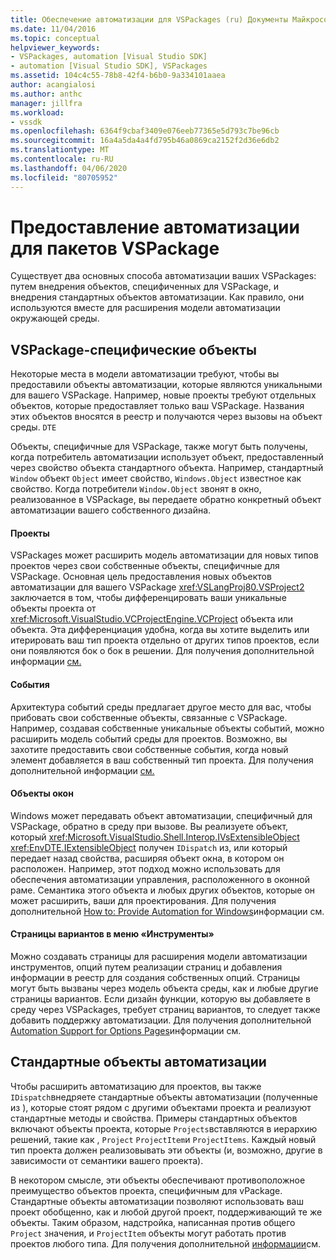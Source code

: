 ```yaml
---
title: Обеспечение автоматизации для VSPackages (ru) Документы Майкрософт
ms.date: 11/04/2016
ms.topic: conceptual
helpviewer_keywords:
- VSPackages, automation [Visual Studio SDK]
- automation [Visual Studio SDK], VSPackages
ms.assetid: 104c4c55-78b8-42f4-b6b0-9a334101aaea
author: acangialosi
ms.author: anthc
manager: jillfra
ms.workload:
- vssdk
ms.openlocfilehash: 6364f9cbaf3409e076eeb77365e5d793c7be96cb
ms.sourcegitcommit: 16a4a5da4a4fd795b46a0869ca2152f2d36e6db2
ms.translationtype: MT
ms.contentlocale: ru-RU
ms.lasthandoff: 04/06/2020
ms.locfileid: "80705952"
---
```

# <a name="providing-automation-for-vspackages"></a>Предоставление автоматизации для пакетов VSPackage
Существует два основных способа автоматизации ваших VSPackages: путем внедрения объектов, специфиченных для VSPackage, и внедрения стандартных объектов автоматизации. Как правило, они используются вместе для расширения модели автоматизации окружающей среды.

## <a name="vspackage-specific-objects"></a>VSPackage-специфические объекты
 Некоторые места в модели автоматизации требуют, чтобы вы предоставили объекты автоматизации, которые являются уникальными для вашего VSPackage. Например, новые проекты требуют отдельных объектов, которые предоставляет только ваш VSPackage. Названия этих объектов вносятся в реестр и получаются через вызовы на объект среды. `DTE`

 Объекты, специфичные для VSPackage, также могут быть получены, когда потребитель автоматизации использует объект, предоставленный через свойство объекта стандартного объекта. Например, стандартный `Window` объект `Object` имеет свойство, `Windows.Object` известное как свойство. Когда потребители `Window.Object` звонят в окно, реализованное в VSPackage, вы передаете обратно конкретный объект автоматизации вашего собственного дизайна.

#### <a name="projects"></a>Проекты
 VSPackages может расширить модель автоматизации для новых типов проектов через свои собственные объекты, специфичные для VSPackage. Основная цель предоставления новых объектов автоматизации для вашего VSPackage <xref:VSLangProj80.VSProject2> заключается в том, чтобы дифференцировать ваши уникальные объекты проекта от <xref:Microsoft.VisualStudio.VCProjectEngine.VCProject> объекта или объекта. Эта дифференциация удобна, когда вы хотите выделить или итерировать ваш тип проекта отдельно от других типов проектов, если они появляются бок о бок в решении. Для получения дополнительной информации [см.](../../extensibility/internals/exposing-project-objects.md)

#### <a name="events"></a>События
 Архитектура событий среды предлагает другое место для вас, чтобы прибовать свои собственные объекты, связанные с VSPackage. Например, создавая собственные уникальные объекты событий, можно расширить модель событий среды для проектов. Возможно, вы захотите предоставить свои собственные события, когда новый элемент добавляется в ваш собственный тип проекта. Для получения дополнительной информации [см.](../../extensibility/internals/exposing-events-in-the-visual-studio-sdk.md)

#### <a name="window-objects"></a>Объекты окон
 Windows может передавать объект автоматизации, специфичный для VSPackage, обратно в среду при вызове. Вы реализуете объект, который <xref:Microsoft.VisualStudio.Shell.Interop.IVsExtensibleObject> <xref:EnvDTE.IExtensibleObject> получен `IDispatch` из, или который передает назад свойства, расширяя объект окна, в котором он расположен. Например, этот подход можно использовать для обеспечения автоматизации управления, расположенного в оконной раме. Семантика этого объекта и любых других объектов, которые он может расширить, ваши для проектирования. Для получения дополнительной [How to: Provide Automation for Windows](../../extensibility/internals/how-to-provide-automation-for-windows.md)информации см.

#### <a name="options-pages-on-the-tools-menu"></a>Страницы вариантов в меню «Инструменты»
 Можно создавать страницы для расширения модели автоматизации инструментов, опций путем реализации страниц и добавления информации в реестр для создания собственных опций. Страницы могут быть вызваны через модель объекта среды, как и любые другие страницы вариантов. Если дизайн функции, которую вы добавляете в среду через VSPackages, требует страниц вариантов, то следует также добавить поддержку автоматизации. Для получения дополнительной [Automation Support for Options Pages](../../extensibility/internals/automation-support-for-options-pages.md)информации см.

## <a name="standard-automation-objects"></a>Стандартные объекты автоматизации
 Чтобы расширить автоматизацию для проектов, вы также `IDispatch`внедряете стандартные объекты автоматизации (полученные из ), которые стоят рядом с другими объектами проекта и реализуют стандартные методы и свойства. Примеры стандартных объектов включают объекты проекта, которые `Projects`вставляются в иерархию решений, такие как , `Project` `ProjectItem`и `ProjectItems`. Каждый новый тип проекта должен реализовывать эти объекты (и, возможно, другие в зависимости от семантики вашего проекта).

 В некотором смысле, эти объекты обеспечивают противоположное преимущество объектов проекта, специфичным для vPackage. Стандартные объекты автоматизации позволяют использовать ваш проект обобщенно, как и любой другой проект, поддерживающий те же объекты. Таким образом, надстройка, написанная против общего `Project` значения, и `ProjectItem` объекты могут работать против проектов любого типа. Для получения дополнительной [информации](../../extensibility/internals/project-modeling.md)см.
